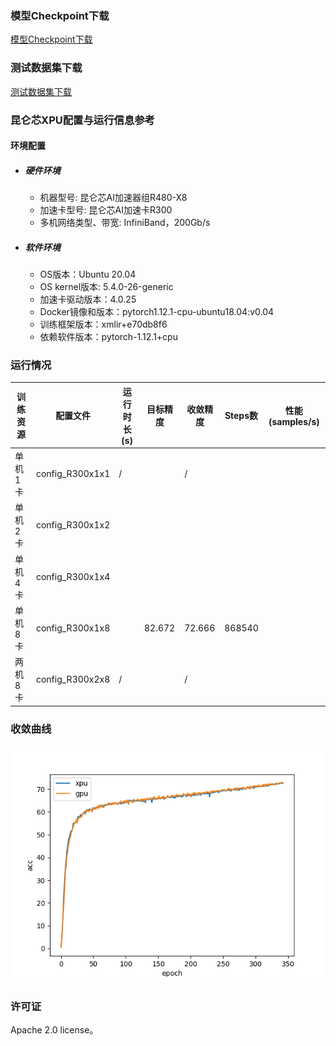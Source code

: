 ### 模型Checkpoint下载
[模型Checkpoint下载](../../benchmarks/efficientnet/README.md#模型checkpoint)
### 测试数据集下载
[测试数据集下载](../../benchmarks/efficientnet/README.md#数据集)

### 昆仑芯XPU配置与运行信息参考
#### 环境配置
- ##### 硬件环境
  - 机器型号: 昆仑芯AI加速器组R480-X8
  - 加速卡型号: 昆仑芯AI加速卡R300
  - 多机网络类型、带宽: InfiniBand，200Gb/s

- ##### 软件环境
  - OS版本：Ubuntu 20.04
  - OS kernel版本: 5.4.0-26-generic
  - 加速卡驱动版本：4.0.25
  - Docker镜像和版本：pytorch1.12.1-cpu-ubuntu18.04:v0.04
  - 训练框架版本：xmlir+e70db8f6
  - 依赖软件版本：pytorch-1.12.1+cpu


### 运行情况
| 训练资源 | 配置文件        | 运行时长(s) | 目标精度 | 收敛精度 | Steps数 | 性能 (samples/s) |
| -------- | --------------- | ----------- | -------- | -------- | ------- | ---------------- |
| 单机1卡  | config_R300x1x1 | /           |          | /        |         |                  |
| 单机2卡  | config_R300x1x2 |             |          |          |         |                  |
| 单机4卡  | config_R300x1x4 |             |          |          |         |                  |
| 单机8卡  | config_R300x1x8 |             | 82.672   | 72.666   | 868540  |                  |
| 两机8卡  | config_R300x2x8 | /           |          | /        |         |                  |

### 收敛曲线
![acc](acc.png)

### 许可证

Apache 2.0 license。
